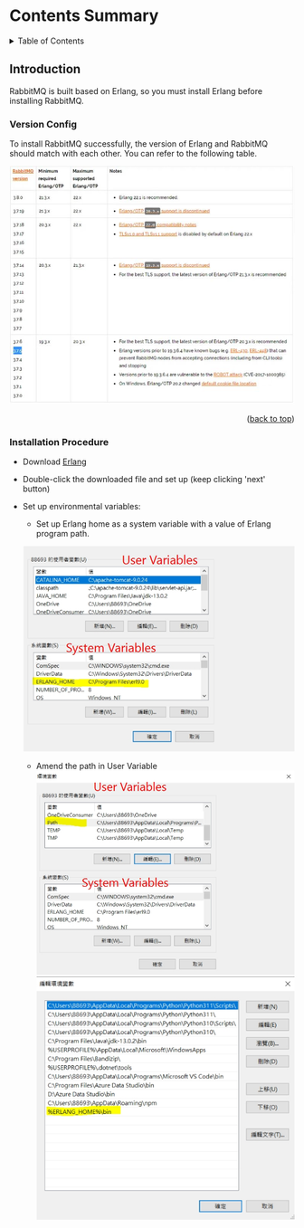 <a id="readme-top"></a>

<!-- TABLE OF CONTENTS -->
# Contents Summary

<details>
  <summary>Table of Contents</summary>
  <ol>
    <li>
      <a href="#introduction">Introduction</a>
      <ul>
        <li><a href="#version-config">Version Config</a></li>
        <li><a href="#installation-procedure">Installation Procedure</a></li>
      </ul>
    </li>
    <li>
      <a href="#use-rabbitmq">Use RabbitMQ</a>
      <ul>
        <li><a href="#start-up">Start Up</a></li>
        <li><a href="#management-gui">Management GUI</a></li>
        <li><a href="#shut-down">Shut Down</a></li>
      </ul>
    </li>
  </ol>
</details>

<!-- Introduction -->
## Introduction

<a id="introduction"></a>

RabbitMQ is built based on Erlang, so you must install Erlang before installing RabbitMQ.

### Version Config

To install RabbitMQ successfully, the version of Erlang and RabbitMQ should match with each other. You can refer to the following table. 

![Erlang-RabbitMQ-config!](/assets/img/Erlang_rabbitMQ_config.jpg "Erlang & RabbitMQ config")

<p align="right">(<a href="#readme-top">back to top</a>)</p>

### Installation Procedure

* Download [Erlang](Erlang-url)
* Double-click the downloaded file and set up (keep clicking 'next' button)
* Set up environmental variables:
  * Set up Erlang home as a system variable with a value of Erlang program path.
    
  ![Erlang-Home-Setting](/assets/img/Erlang_home.jpg "Set Erlang home as a system variable")
  
  * Amend the path in User Variable
  ![Erlang-Path-Setting-01](/assets/img/Erlang_path_01.jpg "Find Path Variable and click 'Edit' button.")
  ![Erlang-Path-Setting-02](/assets/img/Erlang_path_02.jpg "Add the bin folder path (with the Erlang home) of Erlang.")

[//]: # (https://blog.csdn.net/qq_42402854/article/details/103032007)

<!-- MARKDOWN LINKS & IMAGES -->
<!-- https://www.markdownguide.org/basic-syntax/#reference-style-links -->

[Erlang-url]: https://www.erlang.org/downloads